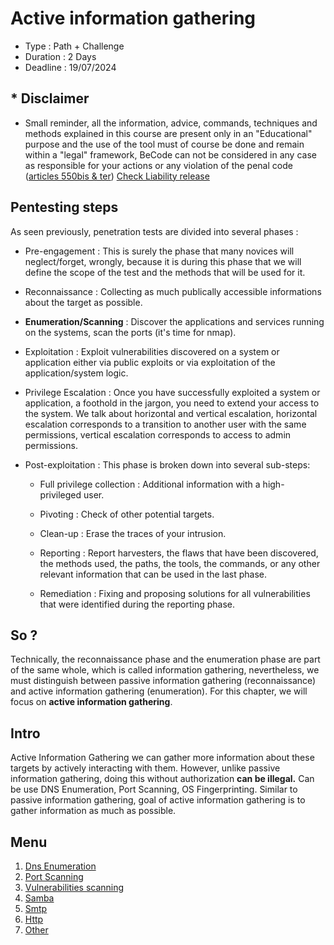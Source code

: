 # Active information gathering

* Type : Path + Challenge
* Duration : 2 Days
* Deadline : 19/07/2024

## * Disclaimer

* Small reminder, all the information, advice, commands, techniques and methods explained in this course are present only in an "Educational" purpose and the use of the tool must of course be done and remain within a "legal" framework, BeCode can not be considered in any case as responsible for your actions or any violation of the penal code ([articles 550bis & ter](http://www.ejustice.just.fgov.be/mopdf/2006/09/12_2.pdf#Page6)) [Check Liability release]()

## Pentesting steps

As seen previously, penetration tests are divided into several phases :

* Pre-engagement : This is surely the phase that many novices will neglect/forget, wrongly, because it is during this phase that we will define the scope of the test and the methods that will be used for it.

* Reconnaissance : Collecting as much publically accessible informations about the target as possible.

* **Enumeration/Scanning** : Discover the applications and services running on the systems, scan the ports (it's time for nmap).

* Exploitation : Exploit vulnerabilities discovered on a system or application either via public exploits or via exploitation of the application/system logic.

* Privilege Escalation : Once you have successfully exploited a system or application, a foothold in the jargon, you need to extend your access to the system. We talk about horizontal and vertical escalation, horizontal escalation corresponds to a transition to another user with the same permissions, vertical escalation corresponds to access to admin permissions.

* Post-exploitation : This phase is broken down into several sub-steps:

    - Full privilege collection : Additional information with a high-privileged user.

    - Pivoting : Check of other potential targets.

    - Clean-up : Erase the traces of your intrusion.

    - Reporting : Report harvesters, the flaws that have been discovered, the methods used, the paths, the tools, the commands, or any other relevant information that can be used in the last phase.

    - Remediation : Fixing and proposing solutions for all vulnerabilities that were identified during the reporting phase.

## So ?

Technically, the reconnaissance phase and the enumeration phase are part of the same whole, which is called information gathering, nevertheless, we must distinguish between passive information gathering (reconnaissance) and active information gathering (enumeration). For this chapter, we will focus on **active information gathering**.

## Intro

Active Information Gathering we can gather more information about these targets by actively interacting with them. However, unlike passive information gathering, doing this without authorization **can be illegal.** Can be use DNS Enumeration, Port Scanning, OS Fingerprinting. Similar to passive information gathering, goal of active information gathering is to gather information as much as possible.

## Menu

1. [Dns Enumeration](dns.md)
1. [Port Scanning](nmap.md)
1. [Vulnerabilities scanning](./vulnerabilites-scann.md)
1. [Samba](./smb.md)
1. [Smtp](./smtp.md)
1. [Http](./http.md)
1. [Other](./other.md)